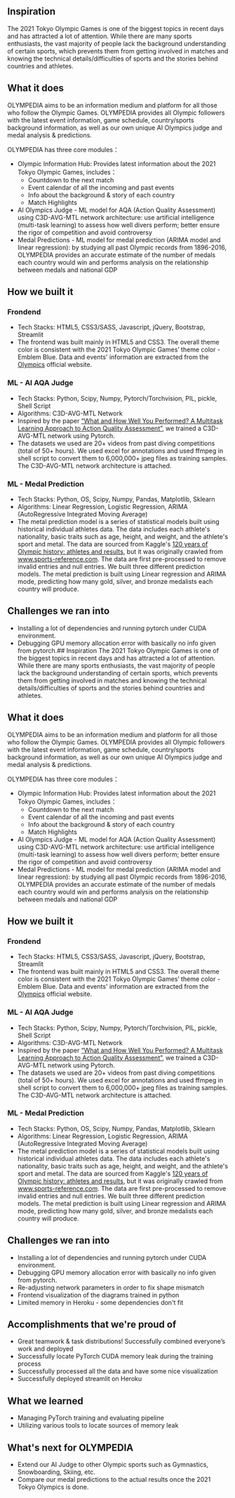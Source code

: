 ## Inspiration
The 2021 Tokyo Olympic Games is one of the biggest topics in recent days and has attracted a lot of attention. While there are many sports enthusiasts, the vast majority of people lack the background understanding of certain sports, which prevents them from getting involved in matches and knowing the technical details/difficulties of sports and the stories behind countries and athletes.

## What it does
OLYMPEDIA aims to be an information medium and platform for all those who follow the Olympic Games. OLYMPEDIA provides all Olympic followers with the latest event information, game schedule, country/sports background information, as well as our own unique AI Olympics judge and medal analysis & predictions.

OLYMPEDIA has three core modules：
* Olympic Information Hub: Provides latest information about the 2021 Tokyo Olympic Games, includes：
    * Countdown to the next match 
    * Event calendar of all the incoming and past events
    * Info about the background & story of each country
    * Match Highlights
* AI Olympics Judge - ML model for AQA (Action Quality Assessment) using C3D-AVG-MTL network architecture: use artificial intelligence (multi-task learning) to assess how well divers perform; better ensure the rigor of competition and avoid controversy
* Medal Predictions - ML model for medal prediction (ARIMA model and linear regression): by studying all past Olympic records from 1896-2016, OLYMPEDIA provides an accurate estimate of the number of medals each country would win and performs analysis on the relationship between medals and national GDP

## How we built it
### Frondend
* Tech Stacks: HTML5, CSS3/SASS, Javascript, jQuery, Bootstrap, Streamlit
* The frontend was built mainly in HTML5 and CSS3. The overall theme color is consistent with the 2021 Tokyo Olympic Games’ theme color - Emblem Blue. Data and events' information are extracted from the [Olympics](https://olympics.com/en/) official website.

### ML - AI AQA Judge
* Tech Stacks: Python, Scipy, Numpy, Pytorch/Torchvision, PIL, pickle, Shell Script
* Algorithms: C3D-AVG-MTL Network
* Inspired by the paper [“What and How Well You Performed? A Multitask Learning Approach to Action Quality Assessment”](https://openaccess.thecvf.com/content_CVPR_2019/papers/Parmar_What_and_How_Well_You_Performed_A_Multitask_Learning_Approach_CVPR_2019_paper.pdf), we trained a C3D-AVG-MTL network using Pytorch.
* The datasets we used are 20+ videos from past diving competitions (total of 50+ hours). We used excel for annotations and used ffmpeg in shell script to convert them to 6,000,000+ jpeg files as training samples. The C3D-AVG-MTL network architecture is attached.

### ML - Medal Prediction
* Tech Stacks: Python, OS, Scipy, Numpy, Pandas, Matplotlib, Sklearn
* Algorithms: Linear Regression, Logistic Regression, ARIMA (AutoRegressive Integrated Moving Average)
* The metal prediction model is a series of statistical models built using historical individual athletes data. The data includes each athlete's nationality, basic traits such as age, height, and weight, and the athlete's sport and metal. The data are sourced from Kaggle's [120 years of Olympic history: athletes and results](https://www.kaggle.com/heesoo37/120-years-of-olympic-history-athletes-and-results), but it was originally crawled from www.sports-reference.com. The data are first pre-processed to remove invalid entries and null entries. We built three different prediction models. The metal prediction is built using Linear regression and ARIMA mode, predicting how many gold, silver, and bronze medalists each country will produce.

## Challenges we ran into
* Installing a lot of dependencies and running pytorch under CUDA environment.
* Debugging GPU memory allocation error with basically no info given from pytorch.## Inspiration
The 2021 Tokyo Olympic Games is one of the biggest topics in recent days and has attracted a lot of attention. While there are many sports enthusiasts, the vast majority of people lack the background understanding of certain sports, which prevents them from getting involved in matches and knowing the technical details/difficulties of sports and the stories behind countries and athletes.

## What it does
OLYMPEDIA aims to be an information medium and platform for all those who follow the Olympic Games. OLYMPEDIA provides all Olympic followers with the latest event information, game schedule, country/sports background information, as well as our own unique AI Olympics judge and medal analysis & predictions.

OLYMPEDIA has three core modules：
* Olympic Information Hub: Provides latest information about the 2021 Tokyo Olympic Games, includes：
    * Countdown to the next match 
    * Event calendar of all the incoming and past events
    * Info about the background & story of each country
    * Match Highlights
* AI Olympics Judge - ML model for AQA (Action Quality Assessment) using C3D-AVG-MTL network architecture: use artificial intelligence (multi-task learning) to assess how well divers perform; better ensure the rigor of competition and avoid controversy
* Medal Predictions - ML model for medal prediction (ARIMA model and linear regression): by studying all past Olympic records from 1896-2016, OLYMPEDIA provides an accurate estimate of the number of medals each country would win and performs analysis on the relationship between medals and national GDP

## How we built it
### Frondend
* Tech Stacks: HTML5, CSS3/SASS, Javascript, jQuery, Bootstrap, Streamlit
* The frontend was built mainly in HTML5 and CSS3. The overall theme color is consistent with the 2021 Tokyo Olympic Games’ theme color - Emblem Blue. Data and events' information are extracted from the [Olympics](https://olympics.com/en/) official website.

### ML - AI AQA Judge
* Tech Stacks: Python, Scipy, Numpy, Pytorch/Torchvision, PIL, pickle, Shell Script
* Algorithms: C3D-AVG-MTL Network
* Inspired by the paper [“What and How Well You Performed? A Multitask Learning Approach to Action Quality Assessment”](https://openaccess.thecvf.com/content_CVPR_2019/papers/Parmar_What_and_How_Well_You_Performed_A_Multitask_Learning_Approach_CVPR_2019_paper.pdf), we trained a C3D-AVG-MTL network using Pytorch.
* The datasets we used are 20+ videos from past diving competitions (total of 50+ hours). We used excel for annotations and used ffmpeg in shell script to convert them to 6,000,000+ jpeg files as training samples. The C3D-AVG-MTL network architecture is attached.

### ML - Medal Prediction
* Tech Stacks: Python, OS, Scipy, Numpy, Pandas, Matplotlib, Sklearn
* Algorithms: Linear Regression, Logistic Regression, ARIMA (AutoRegressive Integrated Moving Average)
* The metal prediction model is a series of statistical models built using historical individual athletes data. The data includes each athlete's nationality, basic traits such as age, height, and weight, and the athlete's sport and metal. The data are sourced from Kaggle's [120 years of Olympic history: athletes and results](https://www.kaggle.com/heesoo37/120-years-of-olympic-history-athletes-and-results), but it was originally crawled from www.sports-reference.com. The data are first pre-processed to remove invalid entries and null entries. We built three different prediction models. The metal prediction is built using Linear regression and ARIMA mode, predicting how many gold, silver, and bronze medalists each country will produce.

## Challenges we ran into
* Installing a lot of dependencies and running pytorch under CUDA environment.
* Debugging GPU memory allocation error with basically no info given from pytorch.
* Re-adjusting network parameters in order to fix shape mismatch
* Frontend visualization of the diagrams trained in python
* Limited memory in Heroku - some dependencies don't fit

## Accomplishments that we're proud of
* Great teamwork & task distributions! Successfully combined everyone’s work and deployed
* Successfully locate PyTorch CUDA memory leak during the training process
* Successfully processed all the data and have some nice visualization
* Successfully deployed streamlit on Heroku

## What we learned
* Managing PyTorch training and evaluating pipeline
* Utilizing various tools to locate sources of memory leak

## What's next for OLYMPEDIA
* Extend our AI Judge to other Olympic sports such as Gymnastics, Snowboarding, Skiing, etc.
* Compare our medal predictions to the actual results once the 2021 Tokyo Olympics is done.